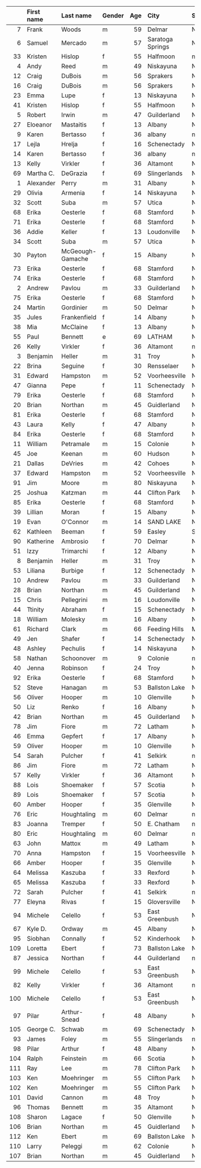 |     | First name   | Last name        | Gender   |   Age | City             | State         | Time     | Member   |   age_grade |
|----:|:-------------|:-----------------|:---------|------:|:-----------------|:--------------|:---------|:---------|------------:|
|   7 | Frank        | Woods            | m        |    59 | Delmar           | NY            | 5:39     | No       |       81.73 |
|   6 | Samuel       | Mercado          | m        |    57 | Saratoga Springs | New York      | 5:39     | Yes      |       80.39 |
|  33 | Kristen      | Hislop           | f        |    55 | Halfmoon         | nan           | 6:22.8   | Yes      |       78.38 |
|   4 | Andy         | Reed             | m        |    49 | Niskayuna        | NY            | 5:29     | Yes      |       77.67 |
|  12 | Craig        | DuBois           | m        |    56 | Sprakers         | NY            | 5:48     | Yes      |       77.66 |
|  16 | Craig        | DuBois           | m        |    56 | Sprakers         | NY            | 5:56     | Yes      |       75.91 |
|  23 | Emma         | Lupe             | f        |    13 | Niskayuna        | NY            | 6:05.9   | No       |       75.57 |
|  41 | Kristen      | Hislop           | f        |    55 | Halfmoon         | NY            | 6:40.82  | Yes      |       74.85 |
|   5 | Robert       | Irwin            | m        |    47 | Guilderland      | NY            | 5:38     | Yes      |       74.45 |
|  27 | Eloeanor     | Mastaitis        | f        |    13 | Albany           | New York      | 6:11.1   | No       |       74.35 |
|   9 | Karen        | Bertasso         | f        |    36 | albany           | nan           | 5:44     | Yes      |       74.25 |
|  17 | Lejla        | Hrelja           | f        |    16 | Schenectady      | NY            | 5:57.1   | No       |       73.21 |
|  14 | Karen        | Bertasso         | f        |    36 | albany           | nan           | 5:49     | Yes      |       73.19 |
|  13 | Kelly        | Virkler          | f        |    36 | Altamont         | NY            | 5:49     | Yes      |       73.19 |
|  69 | Martha C.    | DeGrazia         | f        |    69 | Slingerlands     | New York      | 8:12     | Yes      |       72.51 |
|   1 | Alexander    | Perry            | m        |    31 | Albany           | NY            | 5:14     | Yes      |       72.46 |
|  29 | Olivia       | Armenia          | f        |    14 | Niskayuna        | NY            | 6:15.1   | No       |       72.13 |
|  32 | Scott        | Suba             | m        |    57 | Utica            | NY            | 6:20     | Yes      |       71.72 |
|  68 | Erika        | Oesterle         | f        |    68 | Stamford         | NY            | 8:12     | Yes      |       71.52 |
|  71 | Erika        | Oesterle         | f        |    68 | Stamford         | NY            | 8:14     | Yes      |       71.23 |
|  36 | Addie        | Keller           | f        |    13 | Loudonville      | New Uork      | 6:28.4   | No       |       71.09 |
|  34 | Scott        | Suba             | m        |    57 | Utica            | NY            | 6:25     | Yes      |       70.78 |
|  30 | Payton       | McGeough-Gamache | f        |    15 | Albany           | New York      | 6:16.3   | No       |       70.68 |
|  73 | Erika        | Oesterle         | f        |    68 | Stamford         | NY            | 8:18     | Yes      |       70.66 |
|  74 | Erika        | Oesterle         | f        |    68 | Stamford         | NY            | 8:19     | Yes      |       70.52 |
|   2 | Andrew       | Pavlou           | m        |    33 | Guilderland      | NY            | 5:25     | No       |       70.41 |
|  75 | Erika        | Oesterle         | f        |    68 | Stamford         | NY            | 8:20     | Yes      |       70.38 |
|  24 | Martin       | Gordinier        | m        |    50 | Delmar           | NY            | 6:06     | Yes      |       70.38 |
|  35 | Jules        | Frankenfield     | f        |    14 | Albany           | New York      | 6:26.6   | No       |       70.07 |
|  38 | Mia          | McClaine         | f        |    13 | Albany           | New York      | 6:34.0   | No       |       70.01 |
|  55 | Paul         | Bennett          | e        |    69 | LATHAM           | NY            | 7:15     | Yes      |       69.67 |
|  26 | Kelly        | Virkler          | f        |    36 | Altamont         | nan           | 6:08     | Yes      |       69.41 |
|   3 | Benjamin     | Heller           | m        |    31 | Troy             | New York      | 5:28     | Yes      |       69.37 |
|  22 | Brina        | Seguine          | f        |    30 | Rensselaer       | New York      | 6:05     | Yes      |       69.32 |
|  31 | Edward       | Hampston         | m        |    52 | Voorheesville    | NY            | 6:19     | Yes      |       69.04 |
|  47 | Gianna       | Pepe             | f        |    11 | Schenectady      | NY            | 6:59.6   | No       |       68.86 |
|  79 | Erika        | Oesterle         | f        |    68 | Stamford         | NY            | 8:31     | Yes      |       68.86 |
|  20 | Brian        | Northan          | m        |    45 | Guidlerland      | NY            | 6:00     | Yes      |       68.85 |
|  81 | Erika        | Oesterle         | f        |    68 | Stamford         | NY            | 8:34     | Yes      |       68.46 |
|  43 | Laura        | Kelly            | f        |    47 | Albany           | NU            | 6:43     | Yes      |       68.05 |
|  84 | Erika        | Oesterle         | f        |    68 | Stamford         | NY            | 8:38     | Yes      |       67.93 |
|  11 | William      | Petramale        | m        |    15 | Colonie          | NY            | 5:47     | Yes      |       67.71 |
|  45 | Joe          | Keenan           | m        |    60 | Hudson           | NY            | 6:54     | Yes      |       67.49 |
|  21 | Dallas       | DeVries          | m        |    42 | Cohoes           | NY            | 6:00     | Yes      |       67.33 |
|  37 | Edward       | Hampston         | m        |    52 | Voorheesville    | NY            | 6:29     | Yes      |       67.26 |
|  91 | Jim          | Moore            | m        |    80 | Niskayuna        | NY            | 9:02     | Yes      |       67.25 |
|  25 | Joshua       | Katzman          | m        |    44 | Clifton Park     | NY            | 6:06.9   | Yes      |       67.21 |
|  85 | Erika        | Oesterle         | f        |    68 | Stamford         | NY            | 8:44     | Yes      |       67.16 |
|  39 | Lillian      | Moran            | f        |    15 | Albany           | New York      | 6:36.9   | No       |       67.11 |
|  19 | Evan         | O'Connor         | m        |    14 | SAND LAKE        | New York      | 5:57.11  | No       |       67.06 |
|  62 | Kathleen     | Beeman           | f        |    59 | Easley           | SC            | 7:48     | Yes      |       67.05 |
|  90 | Katherine    | Ambrosio         | f        |    70 | Delmar           | New York      | 9:00     | Yes      |       66.98 |
|  51 | Izzy         | Trimarchi        | f        |    12 | Albany           | New York      | 7:01.1   | No       |       66.94 |
|   8 | Benjamin     | Heller           | m        |    31 | Troy             | New York      | 5:41     | Yes      |       66.72 |
|  53 | Liliana      | Burbige          | f        |    12 | Schenectady      | New York      | 7:04.3   | No       |       66.47 |
|  10 | Andrew       | Pavlou           | m        |    33 | Guilderland      | NY            | 5:46     | No       |       66.14 |
|  28 | Brian        | Northan          | m        |    45 | Guilderland      | NY            | 6:15     | Yes      |       66.1  |
|  15 | Chris        | Pellegrini       | m        |    16 | Loudonville      | NY            | 5:53.0   | No       |       65.61 |
|  44 | Ttinity      | Abraham          | f        |    15 | Schenectady      | New York      | 6:49.4   | No       |       64.97 |
|  18 | William      | Molesky          | m        |    16 | Albany           | NY            | 5:57     | No       |       64.87 |
|  61 | Richard      | Clark            | m        |    66 | Feeding Hills    | Massachusetts | 7:36.9   | Yes      |       64.58 |
|  49 | Jen          | Shafer           | f        |    14 | Schenectady      | New York      | 6:59.9   | No       |       64.55 |
|  48 | Ashley       | Pechulis         | f        |    14 | Niskayuna        | New York      | 6:59.8   | No       |       64.55 |
|  58 | Nathan       | Schoonover       | m        |     9 | Colonie          | nan           | 7:21     | Yes      |       64.49 |
|  40 | Jenna        | Robinson         | f        |    24 | Troy             | NY            | 6:37     | Yes      |       63.73 |
|  92 | Erika        | Oesterle         | f        |    68 | Stamford         | NY            | 9:19     | Yes      |       62.95 |
|  52 | Steve        | Hanagan          | m        |    53 | Ballston Lake    | NY            | 7:01     | Yes      |       62.65 |
|  56 | Oliver       | Hooper           | m        |    10 | Glenville        | NY            | 7:15     | Yes      |       62.4  |
|  50 | Liz          | Renko            | f        |    16 | Albany           | New York      | 7:00.4   | No       |       62.23 |
|  42 | Brian        | Northan          | m        |    45 | Guilderland      | NY            | 6:41     | Yes      |       61.81 |
|  78 | Jim          | Fiore            | m        |    72 | Latham           | NY            | 8:30     | Yes      |       61.66 |
|  46 | Emma         | Gepfert          | f        |    17 | Albany           | New York      | 6:57.2   | No       |       61.65 |
|  59 | Oliver       | Hooper           | m        |    10 | Glenville        | Ny            | 7:25     | Yes      |       61    |
|  54 | Sarah        | Pulcher          | f        |    41 | Selkirk          | nan           | 7:14     | Yes      |       60.24 |
|  86 | Jim          | Fiore            | m        |    72 | Latham           | NY            | 8:49     | Yes      |       59.44 |
|  57 | Kelly        | Virkler          | f        |    36 | Altamont         | NY            | 7:17     | Yes      |       58.45 |
|  88 | Lois         | Shoemaker        | f        |    57 | Scotia           | NY            | 8:55     | Yes      |       57.27 |
|  89 | Lois         | Shoemaker        | f        |    57 | Scotia           | NY            | 8:56     | Yes      |       57.17 |
|  60 | Amber        | Hooper           | f        |    35 | Glenville        | NY            | 7:26     | Yes      |       57.09 |
|  76 | Eric         | Houghtaling      | m        |    60 | Delmar           | nan           | 8:23     | Yes      |       55.55 |
|  83 | Joanna       | Tremper          | f        |    50 | E. Chatham       | nan           | 8:36     | Yes      |       54.86 |
|  80 | Eric         | Houghtaling      | m        |    60 | Delmar           | nan           | 8:31     | Yes      |       54.68 |
|  63 | John         | Mattox           | m        |    49 | Latham           | NY            | 7:50     | Yes      |       54.37 |
|  70 | Anna         | Hampston         | f        |    15 | Voorheesville    | NY            | 8:12     | No       |       54.01 |
|  66 | Amber        | Hooper           | f        |    35 | Glenville        | Ny            | 7:53     | Yes      |       53.84 |
|  64 | Melissa      | Kaszuba          | f        |    33 | Rexford          | NY            | 7:51     | Yes      |       53.83 |
|  65 | Melissa      | Kaszuba          | f        |    33 | Rexford          | NY            | 7:53     | Yes      |       53.61 |
|  72 | Sarah        | Pulcher          | f        |    41 | Selkirk          | nan           | 8:17     | Yes      |       52.6  |
|  77 | Eleyna       | Rivas            | f        |    15 | Gloversville     | New York      | 8:28     | No       |       52.31 |
|  94 | Michele      | Celello          | f        |    53 | East Greenbush   | NY            | 9:20     | Yes      |       52.26 |
|  67 | Kyle D.      | Ordway           | m        |    45 | Albany           | NY            | 7:56     | Yes      |       52.07 |
|  95 | Siobhan      | Connally         | f        |    52 | Kinderhook       | NY            | 9:24     | Yes      |       51.31 |
| 109 | Loretta      | Ebert            | f        |    73 | Ballston Lake    | New York      | 12:24    | Yes      |       50.73 |
|  87 | Jessica      | Northan          | f        |    44 | Guilderland      | nan           | 8:53.8   | Yes      |       50.09 |
|  99 | Michele      | Celello          | f        |    53 | East Greenbush   | NY            | 9:50     | Yes      |       49.61 |
|  82 | Kelly        | Virkler          | f        |    36 | Altamont         | nan           | 8:36     | Yes      |       49.5  |
| 100 | Michele      | Celello          | f        |    53 | East Greenbush   | NY            | 9:55     | Yes      |       49.19 |
|  97 | Pilar        | Arthur-Snead     | f        |    48 | Albany           | New York      | 9:31     | Yes      |       48.53 |
| 105 | George C.    | Schwab           | m        |    69 | Schenectady      | NY            | 10:27    | Yes      |       48.33 |
|  93 | James        | Foley            | m        |    55 | Slingerlands     | nan           | 9:19     | Yes      |       47.96 |
|  98 | Pilar        | Arthur           | f        |    48 | Albany           | NY            | 9:41     | Yes      |       47.69 |
| 104 | Ralph        | Feinstein        | m        |    66 | Scotia           | NY            | 10:26    | Yes      |       47.04 |
| 111 | Ray          | Lee              | m        |    78 | Clifton Park     | NY            | 13:09    | Yes      |       44.18 |
| 103 | Ken          | Moehringer       | m        |    55 | Clifton Park     | New York      | 10:21    | Yes      |       43.17 |
| 102 | Ken          | Moehringer       | m        |    55 | Clifton Park     | NY            | 10:21    | No       |       43.17 |
| 101 | David        | Cannon           | m        |    48 | Troy             | New York      | 10:07    | Yes      |       41.78 |
|  96 | Thomas       | Bennett          | m        |    35 | Altamont         | NY            | 9:24     | Yes      |       40.94 |
| 108 | Sharon       | Lagace           | f        |    50 | Glenville        | NY            | 12:00    | Yes      |       39.32 |
| 106 | Brian        | Northan          | m        |    45 | Guidlerland      | NY            | 10:44    | Yes      |       38.49 |
| 112 | Ken          | Ebert            | m        |    69 | Ballston Lake    | NY            | 13:39    | Yes      |       37    |
| 110 | Larry        | Peleggi          | m        |    62 | Colonie          | New York      | 13.48.57 | Yes      |       36.45 |
| 107 | Brian        | Northan          | m        |    45 | Guidlerland      | NY            | 11:34    | Yes      |       35.71 |